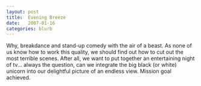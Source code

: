 ```yaml
---
layout: post
title:  Evening Breeze
date:   2007-01-16
categories: blurb
---
```

Why, breakdance and stand-up comedy with the air of a beast. As none of us know how to work this quality, we should find out how to cut out the most terrible scenes. After all, we want to put together an entertaining night of tv... always the question, can we integrate the big black (or white) unicorn into our delightful picture of an endless view. Mission goal achieved.